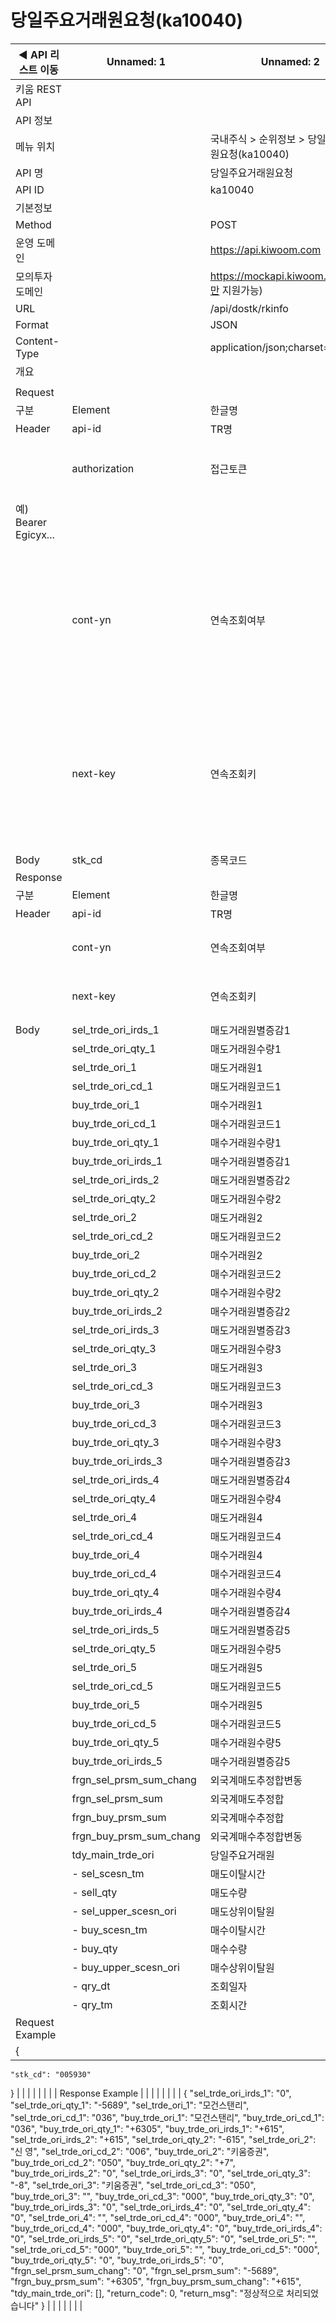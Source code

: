 # 당일주요거래원요청(ka10040)

| ◀ API 리스트 이동 | Unnamed: 1 | Unnamed: 2 | Unnamed: 3 | Unnamed: 4 | Unnamed: 5 | Unnamed: 6 |
| --- | --- | --- | --- | --- | --- | --- |
| 키움 REST API |  |  |  |  |  |  |
| API 정보 |  |  |  |  |  |  |
| 메뉴 위치 |  | 국내주식 > 순위정보 > 당일주요거래원요청(ka10040) |  |  |  |  |
| API 명 |  | 당일주요거래원요청 |  |  |  |  |
| API ID |  | ka10040 |  |  |  |  |
| 기본정보 |  |  |  |  |  |  |
| Method |  | POST |  |  |  |  |
| 운영 도메인 |  | https://api.kiwoom.com |  |  |  |  |
| 모의투자 도메인 |  | https://mockapi.kiwoom.com(KRX만 지원가능) |  |  |  |  |
| URL |  | /api/dostk/rkinfo |  |  |  |  |
| Format |  | JSON |  |  |  |  |
| Content-Type |  | application/json;charset=UTF-8 |  |  |  |  |
| 개요 |  |  |  |  |  |  |
|  |  |  |  |  |  |  |
| Request |  |  |  |  |  |  |
| 구분 | Element | 한글명 | Type | Required | Length | Description |
| Header | api-id | TR명 | String | Y | 10 |  |
|  | authorization | 접근토큰 | String | Y | 1000 | 토큰 지정시 토큰타입("Bearer") 붙혀서 호출 
 예) Bearer Egicyx... |
|  | cont-yn | 연속조회여부 | String | N | 1 | 응답 Header의 연속조회여부값이 Y일 경우 다음데이터 요청시 응답 Header의 cont-yn값 세팅 |
|  | next-key | 연속조회키 | String | N | 50 | 응답 Header의 연속조회여부값이 Y일 경우 다음데이터 요청시 응답 Header의 next-key값 세팅 |
| Body | stk_cd | 종목코드 | String | Y | 6 |  |
| Response |  |  |  |  |  |  |
| 구분 | Element | 한글명 | Type | Required | Length | Description |
| Header | api-id | TR명 | String | Y | 10 |  |
|  | cont-yn | 연속조회여부 | String | N | 1 | 다음 데이터가 있을시 Y값 전달 |
|  | next-key | 연속조회키 | String | N | 50 | 다음 데이터가 있을시 다음 키값 전달 |
| Body | sel_trde_ori_irds_1 | 매도거래원별증감1 | String | N |  |  |
|  | sel_trde_ori_qty_1 | 매도거래원수량1 | String | N |  |  |
|  | sel_trde_ori_1 | 매도거래원1 | String | N |  |  |
|  | sel_trde_ori_cd_1 | 매도거래원코드1 | String | N |  |  |
|  | buy_trde_ori_1 | 매수거래원1 | String | N |  |  |
|  | buy_trde_ori_cd_1 | 매수거래원코드1 | String | N |  |  |
|  | buy_trde_ori_qty_1 | 매수거래원수량1 | String | N |  |  |
|  | buy_trde_ori_irds_1 | 매수거래원별증감1 | String | N |  |  |
|  | sel_trde_ori_irds_2 | 매도거래원별증감2 | String | N |  |  |
|  | sel_trde_ori_qty_2 | 매도거래원수량2 | String | N |  |  |
|  | sel_trde_ori_2 | 매도거래원2 | String | N |  |  |
|  | sel_trde_ori_cd_2 | 매도거래원코드2 | String | N |  |  |
|  | buy_trde_ori_2 | 매수거래원2 | String | N |  |  |
|  | buy_trde_ori_cd_2 | 매수거래원코드2 | String | N |  |  |
|  | buy_trde_ori_qty_2 | 매수거래원수량2 | String | N |  |  |
|  | buy_trde_ori_irds_2 | 매수거래원별증감2 | String | N |  |  |
|  | sel_trde_ori_irds_3 | 매도거래원별증감3 | String | N |  |  |
|  | sel_trde_ori_qty_3 | 매도거래원수량3 | String | N |  |  |
|  | sel_trde_ori_3 | 매도거래원3 | String | N |  |  |
|  | sel_trde_ori_cd_3 | 매도거래원코드3 | String | N |  |  |
|  | buy_trde_ori_3 | 매수거래원3 | String | N |  |  |
|  | buy_trde_ori_cd_3 | 매수거래원코드3 | String | N |  |  |
|  | buy_trde_ori_qty_3 | 매수거래원수량3 | String | N |  |  |
|  | buy_trde_ori_irds_3 | 매수거래원별증감3 | String | N |  |  |
|  | sel_trde_ori_irds_4 | 매도거래원별증감4 | String | N |  |  |
|  | sel_trde_ori_qty_4 | 매도거래원수량4 | String | N |  |  |
|  | sel_trde_ori_4 | 매도거래원4 | String | N |  |  |
|  | sel_trde_ori_cd_4 | 매도거래원코드4 | String | N |  |  |
|  | buy_trde_ori_4 | 매수거래원4 | String | N |  |  |
|  | buy_trde_ori_cd_4 | 매수거래원코드4 | String | N |  |  |
|  | buy_trde_ori_qty_4 | 매수거래원수량4 | String | N |  |  |
|  | buy_trde_ori_irds_4 | 매수거래원별증감4 | String | N |  |  |
|  | sel_trde_ori_irds_5 | 매도거래원별증감5 | String | N |  |  |
|  | sel_trde_ori_qty_5 | 매도거래원수량5 | String | N |  |  |
|  | sel_trde_ori_5 | 매도거래원5 | String | N |  |  |
|  | sel_trde_ori_cd_5 | 매도거래원코드5 | String | N |  |  |
|  | buy_trde_ori_5 | 매수거래원5 | String | N |  |  |
|  | buy_trde_ori_cd_5 | 매수거래원코드5 | String | N |  |  |
|  | buy_trde_ori_qty_5 | 매수거래원수량5 | String | N |  |  |
|  | buy_trde_ori_irds_5 | 매수거래원별증감5 | String | N |  |  |
|  | frgn_sel_prsm_sum_chang | 외국계매도추정합변동 | String | N |  |  |
|  | frgn_sel_prsm_sum | 외국계매도추정합 | String | N |  |  |
|  | frgn_buy_prsm_sum | 외국계매수추정합 | String | N |  |  |
|  | frgn_buy_prsm_sum_chang | 외국계매수추정합변동 | String | N |  |  |
|  | tdy_main_trde_ori | 당일주요거래원 | LIST | N |  |  |
|  | - sel_scesn_tm | 매도이탈시간 | String | N | 20 |  |
|  | - sell_qty | 매도수량 | String | N | 20 |  |
|  | - sel_upper_scesn_ori | 매도상위이탈원 | String | N | 20 |  |
|  | - buy_scesn_tm | 매수이탈시간 | String | N | 20 |  |
|  | - buy_qty | 매수수량 | String | N | 20 |  |
|  | - buy_upper_scesn_ori | 매수상위이탈원 | String | N | 20 |  |
|  | - qry_dt | 조회일자 | String | N | 20 |  |
|  | - qry_tm | 조회시간 | String | N | 20 |  |
| Request Example |  |  |  |  |  |  |
| {
    "stk_cd": "005930"
} |  |  |  |  |  |  |
| Response Example |  |  |  |  |  |  |
| {
    "sel_trde_ori_irds_1": "0",
    "sel_trde_ori_qty_1": "-5689",
    "sel_trde_ori_1": "모건스탠리",
    "sel_trde_ori_cd_1": "036",
    "buy_trde_ori_1": "모건스탠리",
    "buy_trde_ori_cd_1": "036",
    "buy_trde_ori_qty_1": "+6305",
    "buy_trde_ori_irds_1": "+615",
    "sel_trde_ori_irds_2": "+615",
    "sel_trde_ori_qty_2": "-615",
    "sel_trde_ori_2": "신  영",
    "sel_trde_ori_cd_2": "006",
    "buy_trde_ori_2": "키움증권",
    "buy_trde_ori_cd_2": "050",
    "buy_trde_ori_qty_2": "+7",
    "buy_trde_ori_irds_2": "0",
    "sel_trde_ori_irds_3": "0",
    "sel_trde_ori_qty_3": "-8",
    "sel_trde_ori_3": "키움증권",
    "sel_trde_ori_cd_3": "050",
    "buy_trde_ori_3": "",
    "buy_trde_ori_cd_3": "000",
    "buy_trde_ori_qty_3": "0",
    "buy_trde_ori_irds_3": "0",
    "sel_trde_ori_irds_4": "0",
    "sel_trde_ori_qty_4": "0",
    "sel_trde_ori_4": "",
    "sel_trde_ori_cd_4": "000",
    "buy_trde_ori_4": "",
    "buy_trde_ori_cd_4": "000",
    "buy_trde_ori_qty_4": "0",
    "buy_trde_ori_irds_4": "0",
    "sel_trde_ori_irds_5": "0",
    "sel_trde_ori_qty_5": "0",
    "sel_trde_ori_5": "",
    "sel_trde_ori_cd_5": "000",
    "buy_trde_ori_5": "",
    "buy_trde_ori_cd_5": "000",
    "buy_trde_ori_qty_5": "0",
    "buy_trde_ori_irds_5": "0",
    "frgn_sel_prsm_sum_chang": "0",
    "frgn_sel_prsm_sum": "-5689",
    "frgn_buy_prsm_sum": "+6305",
    "frgn_buy_prsm_sum_chang": "+615",
    "tdy_main_trde_ori": [],
    "return_code": 0,
    "return_msg": "정상적으로 처리되었습니다"
} |  |  |  |  |  |  |
